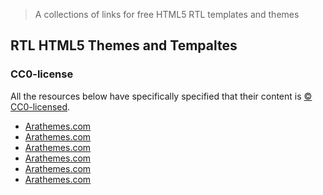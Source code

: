 > A collections of links for free HTML5 RTL templates and themes

## RTL HTML5 Themes and Tempaltes

### CC0-license

All the resources below have specifically specified that their content is [:copyright: CC0-licensed](https://creativecommons.org/publicdomain/zero/1.0/).

* [Arathemes.com](https://arathemes.com/theme/identity)
* [Arathemes.com](https://arathemes.com/theme/tslsl)
* [Arathemes.com](https://arathemes.com/theme/karte)
* [Arathemes.com](https://arathemes.com/theme/asri)
* [Arathemes.com](https://arathemes.com/theme/jameel)
* [Arathemes.com](https://arathemes.com/theme/baseet/)

